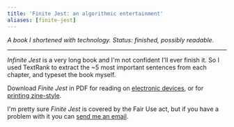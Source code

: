 ```yaml
---
title: 'Finite Jest: an algorithmic entertainment'
aliases: [finite-jest]
---
```


*A book I shortened with technology. Status: finished, possibly readable.*

---

*Infinite Jest* is a very long book and I'm not confident I'll ever finish it. So I used TextRank to extract the ~5 most important sentences from each chapter, and typeset the book myself. 

Download *Finite Jest* in PDF for reading on [electronic devices](/finite-jest.pdf), or for [printing zine-style](/finite-jest-book.pdf). 

I'm pretty sure *Finite Jest* is covered by the Fair Use act, but if you have a problem with it you can [send me an email](mailto://deepfates+complaints@gmail.com). 

